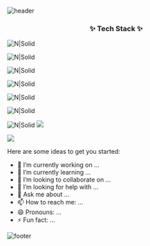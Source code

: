 
![header](https://capsule-render.vercel.app/api?type=waving&height=200&text=SeungWonJang&color=gradient)
### 

<h3 align="center">✨ Tech Stack ✨</h3>

<p align="center">

![N|Solid](https://img.shields.io/badge/React-3766AB?style=flat-square&logo=React&logoColor=#61DAFB)

![N|Solid](https://img.shields.io/badge/CSS-123F6D?style=flat-square&logo=CSS3&logoColor=red)

![N|Solid](https://img.shields.io/badge/MongoDB-FFB13B?style=flat-square&logo=MongoDB&logoColor=#47A248)

![N|Solid](https://img.shields.io/badge/MySQL-00B336?style=flat-square&logo=MySQL&logoColor=black)

![N|Solid](https://img.shields.io/badge/NodeJS-142787?style=flat-square&logo=Node.js&logoColor=white)

![N|Solid](https://img.shields.io/badge/Javascript-FFB13B?style=flat-square&logo=Javascript&logoColor=white)

![N|Solid](https://img.shields.io/badge/Tech_Blog-00B336?style=flat-square&logo=Vimeo&logoColor=white)
<img src="https://img.shields.io/badge/React-3766AB?style=flat-square&logo=React&logoColor=#61DAFB" />

</p>  

<img src="https://img.shields.io/badge/React-3766AB?style=flat-square&logo=React&logoColor=#61DAFB" />
  
Here are some ideas to get you started:

- 🔭 I’m currently working on ...
- 🌱 I’m currently learning ...
- 👯 I’m looking to collaborate on ...
- 🤔 I’m looking for help with ...
- 💬 Ask me about ...
- 📫 How to reach me: ...
- 😄 Pronouns: ...
- ⚡ Fun fact: ...


![footer](https://capsule-render.vercel.app/api?type=Soft&height=300&text=Hello%20World!&desc=nicorobinv@kakao.com&animation=blink&color=gradient&)
